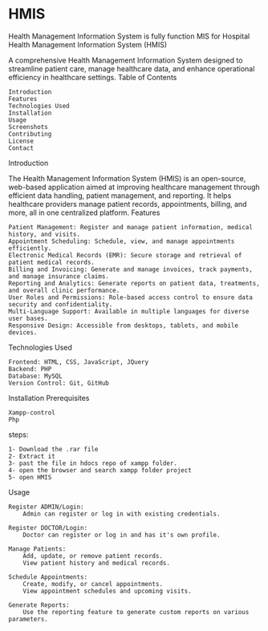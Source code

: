 # HMIS
Health Management Information System is fully function MIS for Hospital
Health Management Information System (HMIS)

A comprehensive Health Management Information System designed to streamline patient care, manage healthcare data, and enhance operational efficiency in healthcare settings.
Table of Contents

    Introduction
    Features
    Technologies Used
    Installation
    Usage
    Screenshots
    Contributing
    License
    Contact

Introduction

The Health Management Information System (HMIS) is an open-source, web-based application aimed at improving healthcare management through efficient data handling, patient management, and reporting. It helps healthcare providers manage patient records, appointments, billing, and more, all in one centralized platform.
Features

    Patient Management: Register and manage patient information, medical history, and visits.
    Appointment Scheduling: Schedule, view, and manage appointments efficiently.
    Electronic Medical Records (EMR): Secure storage and retrieval of patient medical records.
    Billing and Invoicing: Generate and manage invoices, track payments, and manage insurance claims.
    Reporting and Analytics: Generate reports on patient data, treatments, and overall clinic performance.
    User Roles and Permissions: Role-based access control to ensure data security and confidentiality.
    Multi-Language Support: Available in multiple languages for diverse user bases.
    Responsive Design: Accessible from desktops, tablets, and mobile devices.

Technologies Used

    Frontend: HTML, CSS, JavaScript, JQuery
    Backend: PHP
    Database: MySQL
    Version Control: Git, GitHub

Installation
Prerequisites

    Xampp-control
    Php
steps:

    1- Download the .rar file
    2- Extract it
    3- past the file in hdocs repo of xampp folder.
    4- open the browser and search xampp folder project
    5- open HMIS
Usage

    Register ADMIN/Login:
        Admin can register or log in with existing credentials.
    
    Register DOCTOR/Login:
        Doctor can register or log in and has it's own profile.
    
    Manage Patients:
        Add, update, or remove patient records.
        View patient history and medical records.

    Schedule Appointments:
        Create, modify, or cancel appointments.
        View appointment schedules and upcoming visits.

    Generate Reports:
        Use the reporting feature to generate custom reports on various parameters.
